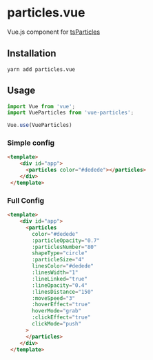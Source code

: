 # particles.vue

Vue.js component for [tsParticles](https://github.com/matteobruni/tsparticles)

## Installation

```shell script
yarn add particles.vue
```

## Usage

```javascript
import Vue from 'vue';
import VueParticles from 'vue-particles';

Vue.use(VueParticles)
```
### Simple config

```html
<template>
    <div id="app">
      <particles color="#dedede"></particles>
    </div>
 </template>
```

### Full Config

```html
<template>
    <div id="app">
      <particles
        color="#dedede"
        :particleOpacity="0.7"
        :particlesNumber="80"
        shapeType="circle"
        :particleSize="4"
        linesColor="#dedede"
        :linesWidth="1"
        :lineLinked="true"
        :lineOpacity="0.4"
        :linesDistance="150"
        :moveSpeed="3"
        :hoverEffect="true"
        hoverMode="grab"
        :clickEffect="true"
        clickMode="push"
      >
      </particles>
    </div>
 </template>
```

